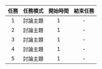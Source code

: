 | 任務 | 任務模式 | 開始時間 | 結束任務 |
|:-------:|:-------:|:-------:|:-------:|
| 1 | 討論主題 | 1 | - |
| 2 | 討論主題 | 1 | - |
| 3 | 討論主題 | 1 | - |
| 4 | 討論主題 | 1 | - |
| 5 | 討論主題 | 1 | - |

